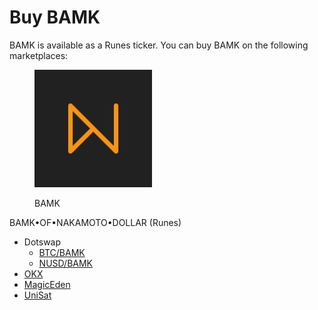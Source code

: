 # Buy BAMK

BAMK is available as a Runes ticker. You can buy BAMK on the following marketplaces:

<figure><img src="../.gitbook/assets/bamk.png" alt="" width="188"><figcaption><p>BAMK</p></figcaption></figure>

BAMK•OF•NAKAMOTO•DOLLAR (Runes)

* Dotswap
  * [BTC/BAMK](https://www.dotswap.app/swap#R\_BTC\_BAMK%E2%80%A2OF%E2%80%A2NAKAMOTO%E2%80%A2DOLLAR)
  * [NUSD/BAMK](https://www.dotswap.app/swap#R\_NUSD%E2%80%A2NUSD%E2%80%A2NUSD%E2%80%A2NUSD\_BAMK%E2%80%A2OF%E2%80%A2NAKAMOTO%E2%80%A2DOLLAR)
* [OKX](https://www.okx.com/web3/marketplace/runes/token/BAMK%E2%80%A2OF%E2%80%A2NAKAMOTO%E2%80%A2DOLLAR/840256:35)
* [MagicEden](https://magiceden.io/runes/BAMK%E2%80%A2OF%E2%80%A2NAKAMOTO%E2%80%A2DOLLAR)
* [UniSat](https://unisat.io/runes/market?tick=BAMK%E2%80%A2OF%E2%80%A2NAKAMOTO%E2%80%A2DOLLAR)



